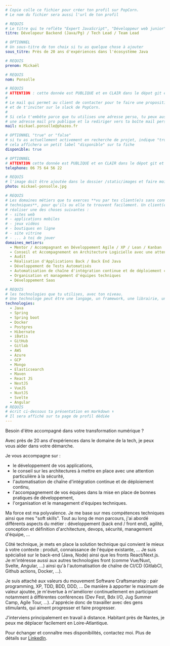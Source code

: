 ```yaml
---
# Copie colle ce fichier pour créer ton profil sur PopCorn.
# Le nom du fichier sera aussi l'url de ton profil

# REQUIS
# Le titre qui te refléte "Expert JavaScript", "Développeur web junior"
titre: Dévelopeur Backend (Java/Pg) / Tech Lead / Team Lead

# OPTIONNEL
# Un sous-titre de ton choix si tu as quelque chose à ajouter
sous_titre: Près de 20 ans d'expériences dans l'écosystème Java

# REQUIS
prenom: Mickaël

# REQUIS
nom: Ponsolle

# REQUIS
# ATTENTION : cette donnée est PUBLIQUE et en CLAIR dans le dépot git et sur le site
#
# Le mail qui permet au client de contacter pour te faire une proposition de projet
# et de t'inviter sur le slack de PopCorn.
#
# Si cela t'embête parce que tu utilises une adresse perso, tu peux aussi te créer
# une adresse mail pro publique et la rediriger vers ta boîte mail perso
mail: mickael.ponsolle@phazeo.fr

# OPTIONNEL "true" or "false"
# si tu as actuellement activement en recherche de projet, indique "true" ici,
# cela affichera un petit label "disponible" sur ta fiche
disponible: true

# OPTIONNEL
# ATTENTION cette donnée est PUBLIQUE et en CLAIR dans le dépot git et sur le site
telephone: 06 75 64 56 22

# REQUIS
# l'image doit être ajoutée dans le dossier /static/images et faire moins de 100ko ! Sa hauteur affichée sur le site sera de 300px, elle s'adaptera comme elle peut au responsive avec du css.
photo: mickael-ponsolle.jpg

# REQUIS
# Les domaines métiers que tu exerces **vu par tes client(e)s sans connaissances
# techniques**, pour qu'ils ou elle te trouvent facilement. Un client(e) veut par exemple
# réaliser une des choses suivantes :
# - sites web
# - applications mobiles
# - jeux vidéos
# - boutiques en ligne
# - site vitrine
# - ... à toi de jouer
domaines_metiers:
  - Mentor / Accompagnant en Développement Agile / XP / Lean / Kanban
  - Conseil et Accompagnement en Architecture Logicielle avec une attention particulière à la sécurité
  - Audit
  - Réalisation d'Applications Back / Back End Java
  - Développement de Tests Automatisés
  - Automatisation de chaîne d'intégration continue et de déploiement continu
  - Organisation et management d'équipes techniques
  - Développement Saas

# REQUIS
# les technologies que tu utilises, avec ton niveau.
# Une technologe peut être une langage, un framework, une librairie, un CMS ...
technologies:
  - Java
  - Spring
  - Spring boot
  - Docker
  - Postgres
  - Hibernate
  - iBatis
  - GitHub
  - Gitlab
  - AWS
  - Azure
  - GCP
  - Mongo
  - Elasticsearch
  - Maven
  - React JS
  - NextJS
  - VueJS
  - NuxtJS
  - Svelte
  - Angular
# REQUIS
# écrit ci-dessous ta présentation en markdown ⬇️
# Il sera affiché sur ta page de profil dédiée
---
```


Besoin d'être accompagné dans votre transformation numérique ? 

Avec près de 20 ans d'expériences dans le domaine de la tech, je peux vous aider dans votre démarche.

Je vous accompagne sur : 
  - le développement de vos applications, 
  - le conseil sur les architectures à mettre en place avec une attention particulière à la sécurité,
  - l'automatisation de chaîne d'intégration continue et de déploiement continu,
  - l'accompagnement de vos équipes dans la mise en place de bonnes pratiques de développement,
  - l'organisation et le management d'équipes techniques. 
 

Ma force est ma polyvalence.
Je me base sur mes compétences techniques ainsi que mes "soft skills".
Tout au long de mon parcours, j'ai abordé différents aspects du métier : développement (back end / front end), agilité, conception et définition d'architecture, devops, sécurité, management d'équipe, ...

Côté technique, je mets en place la solution technique qui convient le mieux à votre contexte : produit, connaissance de l'équipe existante, ...
Je suis spécialisé sur le back-end (Java, Node) ainsi que les fronts React/Next.js.
Je m'intéresse aussi aux autres technologies front (comme Vue/Nuxt, Svelte, Angular, ...) ainsi qu'à l'automatisation de chaîne de CI/CD (GitlabCI, Github actions, Docker, ...).

Je suis attaché aux valeurs du mouvement Software Craftsmanship : pair programming, XP, TDD, BDD, DDD, ... 
De manière à apporter le maximum de valeur ajoutée, je m'évertue à m'améliorer continuellement en participant notamment à différentes conférences (Dev Fest, Bdx I/O, Jug Summer Camp, Agile Tour, ...). 
J'apprécie donc de travailler avec des gens stimulants, qui aiment progresser et faire progresser.


J'interviens principalement en travail à distance. 
Habitant près de Nantes, je peux me déplacer facilement en Loire-Atlantique. 

Pour échanger et connaître mes disponibilités, contactez moi.
Plus de détails sur [LinkedIn](https://www.linkedin.com/in/mickaelponsolle).
